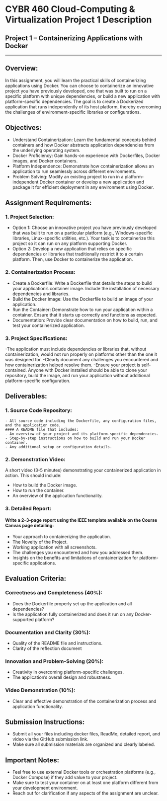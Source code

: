 # CYBR 460 Cloud-Computing & Virtualization Project 1 Description

## Project 1 – Containerizing Applications with Docker
________________________________________
## Overview:
In this assignment, you will learn the practical skills of containerizing applications using Docker. You can choose to containerize an innovative project you have previously developed, one that was built to run on a specific platform with unique dependencies, or build a new application with platform-specific dependencies. The goal is to create a Dockerized application that runs independently of its host platform, thereby overcoming the challenges of environment-specific libraries or configurations.

## Objectives:
- Understand Containerization: Learn the fundamental concepts behind containers and how Docker abstracts application dependencies from the underlying operating system.
- Docker Proficiency: Gain hands-on experience with Dockerfiles, Docker images, and Docker containers.
- Platform Independence: Demonstrate how containerization allows an application to run seamlessly across different environments.
- Problem Solving: Modify an existing project to run in a platform-independent Docker container or develop a new application and package it for efficient deployment in any environment using Docker.


## Assignment Requirements:
### 1.	Project Selection:
- Option 1: Choose an innovative project you have previously developed that was built to run on a particular platform (e.g., Windows-specific libraries, Linux-specific utilities, etc.). Your task is to containerize this project so it can run on any platform supporting Docker.  
- Option 2: Develop a new application that relies on specific dependencies or libraries that traditionally restrict it to a certain platform. Then, use Docker to containerize the application.  
### 2.	Containerization Process:
- Create a Dockerfile: Write a Dockerfile that details the steps to build your application’s container image. Include the installation of necessary dependencies and libraries.
- Build the Docker Image: Use the Dockerfile to build an image of your application.
- Run the Container: Demonstrate how to run your application within a container. Ensure that it starts up correctly and functions as expected.
- Documentation: Provide clear documentation on how to build, run, and test your containerized application.
### 3.	Project Specifications:
-The application must include dependencies or libraries that, without containerization, would not run properly on platforms other than the one it was designed for.
-Clearly document any challenges you encountered and how containerization helped resolve them.
-Ensure your project is self-contained. Anyone with Docker installed should be able to clone your repository, build the image, and run your application without additional platform-specific configuration.

## Deliverables:
### 1.	Source Code Repository: 
	- All source code including the Dockerfile, any configuration files, and the application code.
	#### A README file that includes: 
	- An overview of your project and its platform-specific dependencies.
	- Step-by-step instructions on how to build and run your Docker container.
	- Any additional setup or configuration details.
### 2.	Demonstration Video: 
A short video (3-5 minutes) demonstrating your containerized application in action. This should include: 
- How to build the Docker image.
- How to run the container.
- An overview of the application functionality.
### 3.	Detailed Report: 
#### Write a 2–3-page report using the IEEE template available on the Course Canvas page detailing: 
- Your approach to containerizing the application.
- The Novelty of the Project.
- Working application with all screenshots.
- The challenges you encountered and how you addressed them.
- Insights on the benefits and limitations of containerization for platform-specific applications.

## Evaluation Criteria:
### Correctness and Completeness (40%): 
- Does the Dockerfile properly set up the application and all dependencies?
- Is the application fully containerized and does it run on any Docker-supported platform?
### Documentation and Clarity (30%): 
- Quality of the README file and instructions.
- Clarity of the reflection document
### Innovation and Problem-Solving (20%): 
- Creativity in overcoming platform-specific challenges.
- The application’s overall design and robustness.
### Video Demonstration (10%): 
- Clear and effective demonstration of the containerization process and application functionality.

## Submission Instructions:
- Submit all your files including docker files, ReadMe, detailed report, and video via the GitHub submission link. 
- Make sure all submission materials are organized and clearly labeled.

## Important Notes:
- Feel free to use external Docker tools or orchestration platforms (e.g., Docker Compose) if they add value to your project.
- Make sure to test your container on at least one platform different from your development environment.
- Reach out for clarification if any aspects of the assignment are unclear.


